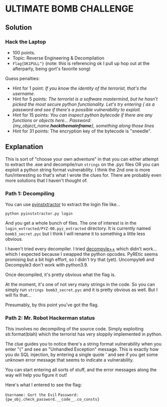 # ULTIMATE BOMB CHALLENGE

## Solution

### Hack the Laptop

* 100 points.
* Topic: Reverse Engineering & Decompilation
* `Flag{OK1PULL^}` 
(note: this is referencing ok I pull up hop out at the afterparty, being gort's favorite song)

Guess penalties:
* Hint for 1 point: *If you know the identity of the terrorist, that's the username.*
* Hint for 5 points: *The terrorist is a software mastermind, but he hasn't picked the most secure python functionality. Let's try entering { as a password and see if there's a possible vulnerability to exploit.*
* Hint for 15 points: *You can inspect python bytecode if there are any functions or objects here...  Password: {my_object_name.__hackthemainframe__}, something along those lines*
* Hint for 31 points: The encryption key of the bytecode is "sneedle". 

## Explanation

This is sort of "choose your own adventure" in that you can either attempt to extract the .exe and decompile/run `strings` on the .pyc files OR you can exploit a python string format vulnerability. I think the 2nd one is more fun/interesting so that's what I wrote the clues for. There are probably even more solutions that I haven't thought of.

### Path 1: Decompiling

You can use [pyinstxtractor](https://github.com/extremecoders-re/pyinstxtractor) to extract the login file like...

`python pyinstxtractor.py login`

And you get a whole bunch of files. The one of interest is in the `login_extracted/PYZ-00.pyz_extracted` directory. It is currently named `bomb3_secret.pyc` but I think I will rename it to something a little less obvious.

I haven't tried every decompiler. I tried [decompyle++](https://github.com/zrax/pycdc) which didn't work... which I expected because I swapped the python opcodes. PyREtic seems promising but a bit high effort, so I didn't try that (yet). Uncompyle6 and Decompyle3 don't work with python3.9.

Once decompiled, it's pretty obvious what the flag is.

At the moment, it's one of not very many strings in the code. So you can simply run `strings bomb3_secret.pyc` and it is pretty obvious as well. But I will fix that...

Presumably, by this point you've got the flag.

### Path 2: Mr. Robot Hackerman status

This involves no decompiling of the source code. Simply exploiting str.format(blah) which the terrorist has very sloppily implemented in python.

The clue guides you to notice there's a string format vulnerability when you enter "{" and see an "Unhandled Exception" message. This is exactly how you do SQL injection, by entering a single quote ' and see if you get some unknown error message that seems to indicate a vulnerability.

You can start entering all sorts of stuff, and the error messages along the way will help you figure it out!

Here's what I entered to see the flag:

`Username: Gort the Evil`
`Password: {pw_obj.check_password.__code__.co_consts}`
